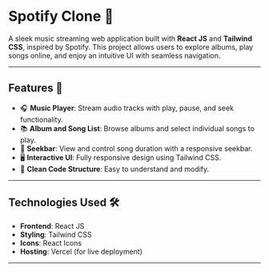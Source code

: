 # Spotify Clone 🎵  
A sleek music streaming web application built with **React JS** and **Tailwind CSS**, inspired by Spotify. This project allows users to explore albums, play songs online, and enjoy an intuitive UI with seamless navigation.

---

## Features 🚀
- 🎧 **Music Player**: Stream audio tracks with play, pause, and seek functionality.
- 📚 **Album and Song List**: Browse albums and select individual songs to play.
- 🔄 **Seekbar**: View and control song duration with a responsive seekbar.
- 🖥 **Interactive UI**: Fully responsive design using Tailwind CSS.
- 📂 **Clean Code Structure**: Easy to understand and modify.

---

## Technologies Used 🛠️
- **Frontend**: React JS
- **Styling**: Tailwind CSS
- **Icons**: React Icons
- **Hosting**: Vercel (for live deployment)

---

